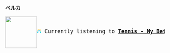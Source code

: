 ### ベルカ
<big>
<kbd>
<a href="https://www.youtube.com/results?search_query=Tennis+My+Better+Self" target="_blank">
    <img align="left" width="100" height="100" src="https:&#x2F;&#x2F;lastfm.freetls.fastly.net&#x2F;i&#x2F;u&#x2F;174s&#x2F;1dcb5ec68b2d47a7a29d2e75c20579a7.png">
</a>
</br>
<pre align="center"><img height="14" width="14" src="assets/listening.png"> Currently listening to <b><a href="https://www.youtube.com/results?search_query=Tennis+My+Better+Self" target="_blank">Tennis - My Better Self</a> </b></pre>
</kbd>
</big>



